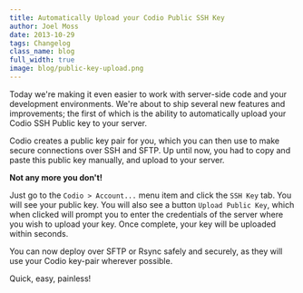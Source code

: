 ```yaml
---
title: Automatically Upload your Codio Public SSH Key
author: Joel Moss
date: 2013-10-29
tags: Changelog
class_name: blog
full_width: true
image: blog/public-key-upload.png
---
```


Today we're making it even easier to work with server-side code and your development environments. We're about to ship several new features and improvements; the first of which is the ability to automatically upload your Codio SSH Public key to your server.

Codio creates a public key pair for you, which you can then use to make secure connections over SSH and SFTP. Up until now, you had to copy and paste this public key manually, and upload to your server.

**Not any more you don't!**

Just go to the `Codio > Account...` menu item and click the `SSH Key` tab. You will see your public key. You will also see a button `Upload Public Key`, which when clicked will prompt you to enter the credentials of the server where you wish to upload your key. Once complete, your key will be uploaded within seconds.

You can now deploy over SFTP or Rsync safely and securely, as they will use your Codio key-pair wherever possible.

Quick, easy, painless!